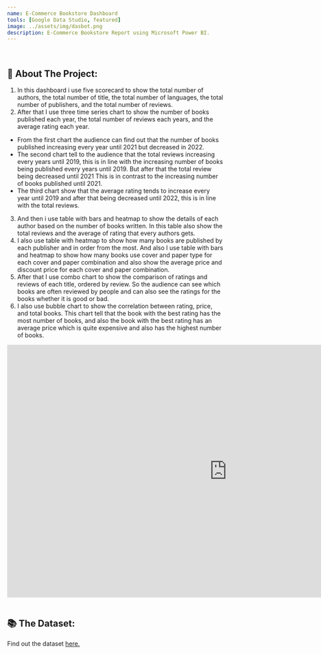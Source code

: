 ```yaml
---
name: E-Commerce Bookstore Dashboard
tools: [Google Data Studio, featured]
image: ../assets/img/dasbot.png
description: E-Commerce Bookstore Report using Microsoft Power BI.
---
```

<div class="m-3" id="problem">
    <br />
    <h2>🎯 About The Project:</h2>
</div>

1. In this dashboard i use five scorecard to show the total number of authors, the total number of title, the total number of languages, the total number of publishers, and the total number of reviews.
2. After that I use three time series chart to show the number of books published each year, the total number of reviews each years, and the average rating each year. 
  -	From the first chart the audience can find out that the number of books published increasing every year until 2021 but decreased in 2022.
  -	The second chart tell to the audience that the total reviews increasing every years until 2019, this is in line with the increasing number of books being published every years until 2019. But after that the total review being decreased until 2021 This is in contrast to the increasing number of books published until 2021.
  -	The third chart show that the average rating tends to increase every year until 2019 and after that being decreased until 2022, this is in line with the total reviews. 
3. And then i use table with bars and heatmap to show the details of each author based on the number of books written. In this table also show the total reviews and the average of rating that every authors gets.
4. I also use table with heatmap to show how many books are published by each publisher and in order from the most. And also I use table with bars and heatmap to show how many books use cover and paper type for each cover and paper combination and also show the average price and discount price for each cover and paper combination.
5. After that I use combo chart to show the comparison of ratings and reviews of each title, ordered by review. So the audience can see which books are often reviewed by people and can also see the ratings for the books whether it is good or bad.
6. I also use bubble chart to show the correlation between rating, price, and total books. This chart tell that the book with the best rating has the most number of books, and also the book with the best rating has an average price which is quite expensive and also has the highest number of books.

<div class="row">
<iframe width="1024" height="590" src="https://datastudio.google.com/embed/reporting/80d75446-ba38-488e-a665-cb5201a2ba5c/page/6zXD" frameborder="0" style="border:0" allowfullscreen></iframe>
</div>

<div class="m-3" id="data">
    <br />
    <h2>📚 The Dataset:</h2>
</div>

Find out the dataset [here.](https://drive.google.com/file/d/1YDQ9cGBNSu-pYAY5E9CQMHmskiuqa9E-/view?usp=sharing)
